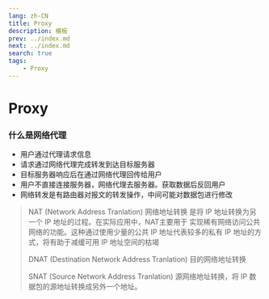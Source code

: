 ```yaml
---
lang: zh-CN
title: Proxy 
description: 模板
prev: ../index.md
next: ../index.md
search: true
tags:
    - Proxy
---
```


# Proxy

### 什么是网络代理
+ 用户通过代理请求信息
+ 请求通过网络代理完成转发到达目标服务器
+ 目标服务器响应后在通过网络代理回传给用户
+ 用户不直接连接服务器，网络代理去服务器。获取数据后反回用户
+ 网络转发是有路由器对报文的转发操作，中间可能对数据包进行修改

> NAT (Network Address Tranlation) 网络地址转换 是将 IP 地址转换为另一个 IP 地址的过程。在实际应用中，NAT主要用于
> 实现稀有网络访问公共网络的功能。这种通过使用少量的公共 IP 地址代表较多的私有 IP 地址的方式，将有助于减缓可用 IP 
> 地址空间的枯竭
> 
> DNAT (Destination Network Address Tranlation) 目的网络地址转换
> 
> SNAT (Source Network Address Tranlation) 源网络地址转换，将 IP 数据包的源地址转换成另外一个地址。

### 
